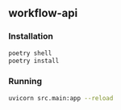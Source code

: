 ## workflow-api

### Installation

```bash
poetry shell
poetry install
```

### Running

```bash
uvicorn src.main:app --reload
```

